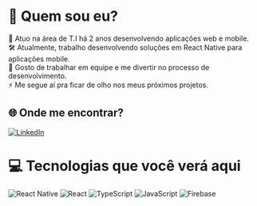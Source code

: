 # 💫 Quem sou eu?
📌 Atuo na área de T.I há 2 anos desenvolvendo aplicações web e mobile.
<br>
🛠️ Atualmente, trabalho desenvolvendo soluções em React Native para aplicações mobile.
<br>
👯 Gosto de trabalhar em equipe e me divertir no processo de desenvolvimento.
<br>
⚡ Me segue aí pra ficar de olho nos meus próximos projetos.



## 🌐 Onde me encontrar?
[![LinkedIn](https://img.shields.io/badge/LinkedIn-%230077B5.svg?logo=linkedin&logoColor=white)]([https://linkedin.com/in/https://www.linkedin.com/in/nathan-moreira-de-macedo/](https://www.linkedin.com/in/nathan-moreira-de-macedo/)) 

# 💻 Tecnologias que você verá aqui
![React Native](https://img.shields.io/badge/react_native-%2320232a.svg?style=for-the-badge&logo=react&logoColor=%2361DAFB) ![React](https://img.shields.io/badge/react-%2320232a.svg?style=for-the-badge&logo=react&logoColor=%2361DAFB) ![TypeScript](https://img.shields.io/badge/typescript-%23007ACC.svg?style=for-the-badge&logo=typescript&logoColor=white) ![JavaScript](https://img.shields.io/badge/javascript-%23323330.svg?style=for-the-badge&logo=javascript&logoColor=%23F7DF1E) ![Firebase](https://img.shields.io/badge/firebase-%23039BE5.svg?style=for-the-badge&logo=firebase)
